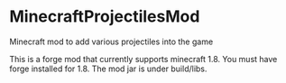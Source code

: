 # MinecraftProjectilesMod
Minecraft mod to add various projectiles into the game

This is a forge mod that currently supports minecraft 1.8.  You must have forge installed for 1.8.  The mod jar is under
build/libs.
